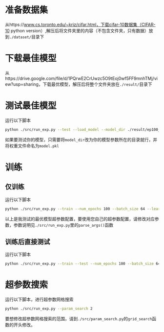# 准备数据集
从https://www.cs.toronto.edu/~kriz/cifar.html，下载cifar-10数据集（CIFAR-10 python version）,解压后将文件夹里的内容（不包含文件夹，只有数据）放到`./dataset/`目录下

# 下载最佳模型
从https://drive.google.com/file/d/1PQrwE2CrUwzc5O9tEoj0wf5FF9mnhTMj/view?usp=sharing，下载最优模型，解压后将整个文件夹放在`./result/`目录下

# 测试最佳模型
运行以下脚本
```sh
python ./src/run_exp.py --test --load_model --model_dir ./result/ep100_bc64_lr0.001_hda256_hdb256_reg0.001_ld0.95_relu/
```
如果要测试你的模型，只需要将`model_dir`改为你的模型参数所在的目录就行，并将权重文件命名为`model.pkl`

# 训练
## 仅训练
运行以下脚本
```sh
python ./src/run_exp.py --train --num_epochs 100 --batch_size 64 --learning_rate 1e-3 --lr_decay 0.95 --hidden_dim1 256 --hidden_dim2 256 --reg 1e-3 --weight_scale 0.01 --activation relu
```
以上是我测试的最优模型超参数配置，要使用您自己的超参数配置，请修改对应参数，参数说明见`./src/run_exp.py`里的`parse_args()`函数
## 训练后直接测试
运行以下脚本
```sh
python ./src/run_exp.py --train --test --num_epochs 100 --batch_size 64 --learning_rate 1e-3 --lr_decay 0.95 --hidden_dim1 256 --hidden_dim2 256 --reg 1e-3 --weight_scale 0.01 --activation relu
```

# 超参数搜索
运行以下脚本，进行超参数网格搜索
```sh
python ./src/run_exp.py --param_search 2
```
要想修改超参数网格搜索的范围，请到`./src/param_search.py`的`grid_search`函数的开头修改。